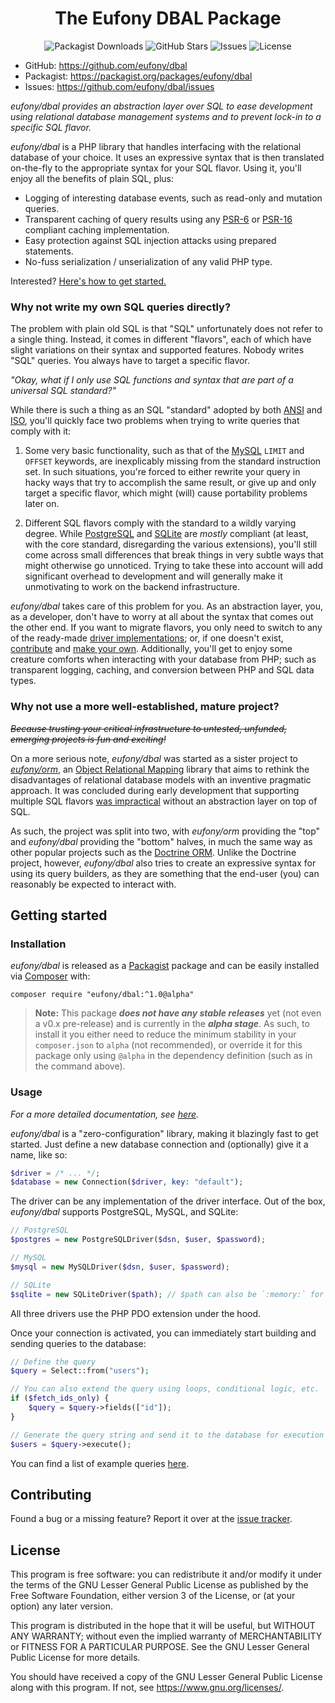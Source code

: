 <h1 align="center">The Eufony DBAL Package</h1>

<p align="center">
    <img alt="Packagist Downloads" src="https://img.shields.io/packagist/dt/eufony/dbal?label=Packagist%20Downloads">
    <img alt="GitHub Stars" src="https://img.shields.io/github/stars/eufony/dbal?label=GitHub%20Stars">
    <img alt="Issues" src="https://img.shields.io/github/issues/eufony/dbal/open?label=Issues">
    <img alt="License" src="https://img.shields.io/github/license/eufony/dbal?label=License">
</p>

- GitHub: https://github.com/eufony/dbal
- Packagist: https://packagist.org/packages/eufony/dbal
- Issues: https://github.com/eufony/dbal/issues

*eufony/dbal provides an abstraction layer over SQL to ease development using relational database management systems and
to prevent lock-in to a specific SQL flavor.*

*eufony/dbal* is a PHP library that handles interfacing with the relational database of your choice. It uses an
expressive syntax that is then translated on-the-fly to the appropriate syntax for your SQL flavor. Using it, you'll
enjoy all the benefits of plain SQL, plus:

- Logging of interesting database events, such as read-only and mutation queries.
- Transparent caching of query results using any [PSR-6](https://www.php-fig.org/psr/psr-6/)
  or [PSR-16](https://www.php-fig.org/psr/psr-16/) compliant caching implementation.
- Easy protection against SQL injection attacks using prepared statements.
- No-fuss serialization / unserialization of any valid PHP type.

Interested? [Here's how to get started.](#getting-started)

### Why not write my own SQL queries directly?

The problem with plain old SQL is that "SQL" unfortunately does not refer to a single thing. Instead, it comes in
different "flavors", each of which have slight variations on their syntax and supported features. Nobody writes "SQL"
queries. You always have to target a specific flavor.

*"Okay, what if I only use SQL functions and syntax that are part of a universal SQL standard?"*

While there is such a thing as an SQL "standard" adopted by both [ANSI](https://ansi.org/) and [ISO](https://iso.org/),
you'll quickly face two problems when trying to write queries that comply with it:

1. Some very basic functionality, such as that of the [MySQL](https://mysql.com/) `LIMIT` and `OFFSET` keywords, are
   inexplicably missing from the standard instruction set. In such situations, you're forced to either rewrite your
   query in hacky ways that try to accomplish the same result, or give up and only target a specific flavor, which
   might (will) cause portability problems later on.

2. Different SQL flavors comply with the standard to a wildly varying degree.
   While [PostgreSQL](https://postgresql.org/) and [SQLite](https://sqlite.org/) are *mostly* compliant (at least, with
   the core standard, disregarding the various extensions), you'll still come across small differences that break things
   in very subtle ways that might otherwise go unnoticed. Trying to take these into account will add significant
   overhead to development and will generally make it unmotivating to work on the backend infrastructure.

*eufony/dbal* takes care of this problem for you. As an abstraction layer, you, as a developer, don't have to worry at
all about the syntax that comes out the other end. If you want to migrate flavors, you only need to switch to any of the
ready-made [driver implementations](https://packagist.org/providers/eufony/dbal-driver-implemtation); or, if one doesn't
exist, [contribute](#contributing) and [make your own](docs/Supporting_other_Databases.md). Additionally, you'll get to
enjoy some creature comforts when interacting with your database from PHP; such as transparent logging, caching, and
conversion between PHP and SQL data types.

### Why not use a more well-established, mature project?

*~~Because trusting your critical infrastructure to untested, unfunded, emerging projects is fun and exciting!~~*

On a more serious note, *eufony/dbal* was started as a sister project to [*eufony/orm*](https://github.com/eufony/orm),
an [Object Relational Mapping](https://en.wikipedia.org/wiki/Object-relational_mapping) library that aims to rethink the
disadvantages of relational database models with an inventive pragmatic approach. It was concluded during early
development that supporting multiple SQL flavors [was impractical](#why-not-write-my-own-sql-queries-directly) without
an abstraction layer on top of SQL.

As such, the project was split into two, with *eufony/orm* providing the "top" and *eufony/dbal* providing the "bottom"
halves, in much the same way as other popular projects such as the [Doctrine ORM](https://github.com/doctrine/orm).
Unlike the Doctrine project, however, *eufony/dbal* also tries to create an expressive syntax for using its query
builders, as they are something that the end-user (you) can reasonably be expected to interact with.

## Getting started

### Installation

*eufony/dbal* is released as a [Packagist](https://packagist.org/) package and can be easily installed
via [Composer](https://getcomposer.org/) with:

    composer require "eufony/dbal:^1.0@alpha"

> **Note:** This package ***does not have any stable releases*** yet (not even a v0.x pre-release) and is currently in
> the ***alpha stage***. As such, to install it you either need to reduce the minimum stability in your `composer.json`
> to `alpha` (not recommended), or override it for this package only using `@alpha` in the dependency definition (such
> as in the command above).

### Usage

*For a more detailed documentation, see [here](docs).*

*eufony/dbal* is a "zero-configuration" library, making it blazingly fast to get started. Just define a new database
connection and (optionally) give it a name, like so:

```php
$driver = /* ... */;
$database = new Connection($driver, key: "default");
```

The driver can be any implementation of the driver interface. Out of the box, *eufony/dbal* supports PostgreSQL, MySQL,
and SQLite:

```php
// PostgreSQL
$postgres = new PostgreSQLDriver($dsn, $user, $password);

// MySQL
$mysql = new MySQLDriver($dsn, $user, $password);

// SQLite
$sqlite = new SQLiteDriver($path); // $path can also be `:memory:` for an ephemeral database
```

All three drivers use the PHP PDO extension under the hood.

Once your connection is activated, you can immediately start building and sending queries to the database:

```php
// Define the query
$query = Select::from("users");

// You can also extend the query using loops, conditional logic, etc.
if ($fetch_ids_only) {
    $query = $query->fields(["id"]);
}

// Generate the query string and send it to the database for execution
$users = $query->execute();
```

You can find a list of example queries [here](docs/Queries.md).

## Contributing

Found a bug or a missing feature? Report it over at the [issue tracker](https://github.com/eufony/dbal/issues).

## License

This program is free software: you can redistribute it and/or modify it under the terms of the GNU Lesser General Public
License as published by the Free Software Foundation, either version 3 of the License, or (at your option) any later
version.

This program is distributed in the hope that it will be useful, but WITHOUT ANY WARRANTY; without even the implied
warranty of MERCHANTABILITY or FITNESS FOR A PARTICULAR PURPOSE. See the GNU Lesser General Public License for more
details.

You should have received a copy of the GNU Lesser General Public License along with this program. If not,
see <https://www.gnu.org/licenses/>.
